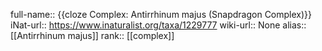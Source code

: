 full-name:: {{cloze Complex: Antirrhinum majus (Snapdragon Complex)}}
iNat-url:: https://www.inaturalist.org/taxa/1229777
wiki-url:: None
alias:: [[Antirrhinum majus]]
rank:: [[complex]]
